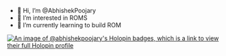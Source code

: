 - 👋 Hi, I’m @AbhishekPoojary
- 👀 I’m interested in ROMS
- 🌱 I’m currently learning to build ROM


[![An image of @abhishekpoojary's Holopin badges, which is a link to view their full Holopin profile](https://holopin.me/abhishekpoojary)](https://holopin.io/@abhishekpoojary)

<!---
AbhishekPoojary/AbhishekPoojary is a ✨ special ✨ repository because its `README.md` (this file) appears on your GitHub profile.
You can click the Preview link to take a look at your changes.
--->
